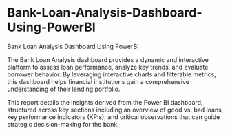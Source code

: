 # Bank-Loan-Analysis-Dashboard-Using-PowerBI
Bank Loan Analysis Dashboard Using PowerBI

The Bank Loan Analysis dashboard provides a dynamic and interactive platform to assess loan performance, analyze key trends, and evaluate borrower behavior. By leveraging interactive charts and filterable metrics, this dashboard helps financial institutions gain a comprehensive understanding of their lending portfolio.

This report details the insights derived from the Power BI dashboard, structured across key sections including an overview of good vs. bad loans, key performance indicators (KPIs), and critical observations that can guide strategic decision-making for the bank.
